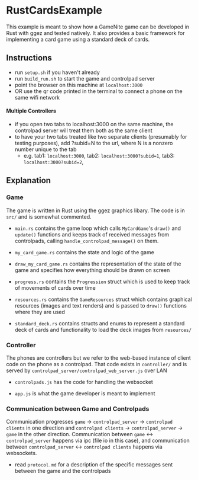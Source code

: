 # RustCardsExample
This example is meant to show how a GameNite game can be developed in Rust with 
ggez and tested natively. It also provides a basic framework for implementing a 
card game using a standard deck of cards.


## Instructions

- run `setup.sh` if you haven't already
- run `build_run.sh` to start the game and controlpad server
- point the browser on this machine at `localhost:3000`
- OR use the qr code printed in the terminal to connect a phone on the same 
  wifi network

#### Multiple Controllers

- if you open two tabs to localhost:3000 on the same machine, the controlpad 
  server will treat them both as the same client
- to have your two tabs treated like two separate clients (presumably for 
  testing purposes), add ?subid=N to the url, where N is a nonzero number 
  unique to the tab
  - e.g. tab1: `localhost:3000`, tab2: `localhost:3000?subid=1`, tab3: `localhost:3000?subid=2`, 


## Explanation

### Game
The game is written in Rust using the ggez graphics libary. The code is in `src/` 
and is somewhat commented. 

- `main.rs` contains the game loop which calls `MyCardGame`'s `draw()` and `update()` 
  functions and keeps track of received messages from controlpads, calling 
  `handle_controlpad_message()` on them.

- `my_card_game.rs` contains the state and logic of the game

- `draw_my_card_game.rs` contains the representation of the state of the game 
  and specifies how everything should be drawn on screen

- `progress.rs` contains the `Progression` struct which is used to keep track 
  of movements of cards over time

- `resources.rs` contains the `GameResources` struct which contains graphical 
  resources (images and text renders) and is passed to `draw()` functions where 
  they are used

- `standard_deck.rs` contains structs and enums to represent a standard deck of 
  cards and functionality to load the deck images from `resources/`


### Controller
The phones are controllers but we refer to the web-based instance of client 
code on the phone as a controlpad. That code exists in `controller/` and is 
served by `controlpad_server/controlpad_web_server.js` over LAN

- `controlpads.js` has the code for handling the websocket

- `app.js` is what the game developer is meant to implement

### Communication between Game and Controlpads
Communication progresses  `game` -> `controlpad_server` -> `controlpad clients`
in one direction and `controlpad clients` -> `controlpad_server` -> `game` in 
the other direction. Communication between `game` <-> `controlpad_server` 
happens via ipc (file io in this case), and communication between 
`controlpad_server` <-> `controlpad clients` happens via websockets.

- read `protocol.md` for a description of the specific messages sent between 
  the game and the controlpads
